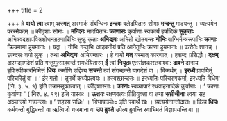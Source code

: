 +++
title = 2

+++
हे **वायो** **त्वा** त्वाम् **अस्मत्** अस्माकं संबन्धिनः **इन्दवः** क्लेदयितारः सोमाः **मन्दन्तु** मादयन्तु । व्यत्ययेन परस्मैपदम् ॥ कीदृशाः सोमाः । **मन्दिनः** मादयितारः **क्राणासः** कुर्वाणाः स्वकार्य हर्षादिकं **सुकृताः** अभिषवदशापवित्रशोधनग्रहणादिभिः सुष्ठु कृताः **अभिद्यवः** अभितो द्योतयन्तः **गोभिः** वाग्भिर्मन्त्ररूपाभिः **क्राणाः** क्रियमाणा हूयमानाः । यद्वा । गोभिः गन्तृभिः आहवनीयं प्रति आनेतृभिः क्राणा हूयमानाः ॥ करोतेः शानच् । छान्दसः शपो लुक् । तथा **अभिद्यवः** अभिगन्तारः । हे वायो **यत्** यस्मात् कारणात् । हशब्दः प्रसिद्धौ। **दक्षम्** अस्मद्यागदेशं प्रति गन्तुमुत्साहवन्तं समर्धयितारम् **ईं** त्वां **नियुतः** एतसंज्ञकास्तवाश्वा: **दावने** दानाय हविःस्वीकारनिमित्तं **धियः** कर्माणि उद्दिश्य **सचन्ते** त्वां संगच्छन्ते यागदेशं वा । किमर्थम् । **इरध्यै** प्रापयितुं परिचरितुं वा ॥  ‘ ईर गतौ । तुमर्थे कध्यैप्रत्ययः । ह्रस्वश्छान्दसः ॥ इरध्यतिः परिचरणकर्मा, इरध्यति विधेम' (नि. ३. ५. १) इति तन्नामसूक्तत्वात् । कीदृशास्ताः। **क्राणाः** स्वव्यापारं रथवाहनादिकं कुर्वाणाः ।  ‘ क्राणाः कुर्वाणाः ' ( निरु. ४. १९) इति यास्कः । **ऊतयः** रक्षणवत्यः प्रीतियुक्ता वा तथा **सध्रीचीनाः** त्वया सह अञ्चन्त्यो गच्छन्त्यः ॥  ‘ सहस्य सध्रिः' ।  ‘विभाषाञ्चेः० इति स्वार्थे खः । व्यत्ययेनान्तोदात्तः ॥ किंच **धियः** कर्मवन्तो बुद्धिमन्तो वा ऋत्विजो यजमाना वा **उप** **ब्रुवते** उपेत्य ब्रुवन्ति स्वाभिमतं विज्ञापयन्ति वा ॥